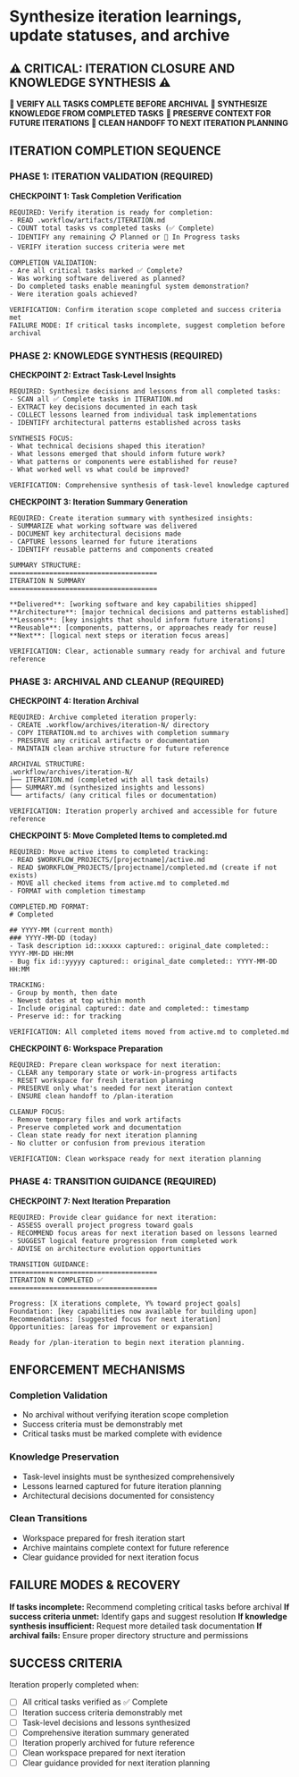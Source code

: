 # Synthesize iteration learnings, update statuses, and archive

## ⚠️ CRITICAL: ITERATION CLOSURE AND KNOWLEDGE SYNTHESIS ⚠️

**🛑 VERIFY ALL TASKS COMPLETE BEFORE ARCHIVAL** **🛑 SYNTHESIZE KNOWLEDGE FROM COMPLETED TASKS** **🛑 PRESERVE CONTEXT FOR FUTURE ITERATIONS** **🛑 CLEAN HANDOFF TO NEXT ITERATION PLANNING**

## ITERATION COMPLETION SEQUENCE

### PHASE 1: ITERATION VALIDATION (REQUIRED)

**CHECKPOINT 1: Task Completion Verification**

```
REQUIRED: Verify iteration is ready for completion:
- READ .workflow/artifacts/ITERATION.md
- COUNT total tasks vs completed tasks (✅ Complete)
- IDENTIFY any remaining 📋 Planned or 🔄 In Progress tasks
- VERIFY iteration success criteria were met

COMPLETION VALIDATION:
- Are all critical tasks marked ✅ Complete?
- Was working software delivered as planned?
- Do completed tasks enable meaningful system demonstration?
- Were iteration goals achieved?

VERIFICATION: Confirm iteration scope completed and success criteria met
FAILURE MODE: If critical tasks incomplete, suggest completion before archival
```

### PHASE 2: KNOWLEDGE SYNTHESIS (REQUIRED)

**CHECKPOINT 2: Extract Task-Level Insights**

```
REQUIRED: Synthesize decisions and lessons from all completed tasks:
- SCAN all ✅ Complete tasks in ITERATION.md
- EXTRACT key decisions documented in each task
- COLLECT lessons learned from individual task implementations
- IDENTIFY architectural patterns established across tasks

SYNTHESIS FOCUS:
- What technical decisions shaped this iteration?
- What lessons emerged that should inform future work?
- What patterns or components were established for reuse?
- What worked well vs what could be improved?

VERIFICATION: Comprehensive synthesis of task-level knowledge captured
```

**CHECKPOINT 3: Iteration Summary Generation**

```
REQUIRED: Create iteration summary with synthesized insights:
- SUMMARIZE what working software was delivered
- DOCUMENT key architectural decisions made
- CAPTURE lessons learned for future iterations
- IDENTIFY reusable patterns and components created

SUMMARY STRUCTURE:
=====================================
ITERATION N SUMMARY
=====================================

**Delivered**: [working software and key capabilities shipped]
**Architecture**: [major technical decisions and patterns established]
**Lessons**: [key insights that should inform future iterations]
**Reusable**: [components, patterns, or approaches ready for reuse]
**Next**: [logical next steps or iteration focus areas]

VERIFICATION: Clear, actionable summary ready for archival and future reference
```

### PHASE 3: ARCHIVAL AND CLEANUP (REQUIRED)

**CHECKPOINT 4: Iteration Archival**

```
REQUIRED: Archive completed iteration properly:
- CREATE .workflow/archives/iteration-N/ directory
- COPY ITERATION.md to archives with completion summary
- PRESERVE any critical artifacts or documentation
- MAINTAIN clean archive structure for future reference

ARCHIVAL STRUCTURE:
.workflow/archives/iteration-N/
├── ITERATION.md (completed with all task details)
├── SUMMARY.md (synthesized insights and lessons)
└── artifacts/ (any critical files or documentation)

VERIFICATION: Iteration properly archived and accessible for future reference
```

**CHECKPOINT 5: Move Completed Items to completed.md**

```
REQUIRED: Move active items to completed tracking:
- READ $WORKFLOW_PROJECTS/[projectname]/active.md
- READ $WORKFLOW_PROJECTS/[projectname]/completed.md (create if not exists)
- MOVE all checked items from active.md to completed.md
- FORMAT with completion timestamp

COMPLETED.MD FORMAT:
# Completed

## YYYY-MM (current month)
### YYYY-MM-DD (today)
- Task description id::xxxxx captured:: original_date completed:: YYYY-MM-DD HH:MM
- Bug fix id::yyyyy captured:: original_date completed:: YYYY-MM-DD HH:MM

TRACKING:
- Group by month, then date
- Newest dates at top within month
- Include original captured:: date and completed:: timestamp
- Preserve id:: for tracking

VERIFICATION: All completed items moved from active.md to completed.md
```

**CHECKPOINT 6: Workspace Preparation**

```
REQUIRED: Prepare clean workspace for next iteration:
- CLEAR any temporary state or work-in-progress artifacts
- RESET workspace for fresh iteration planning
- PRESERVE only what's needed for next iteration context
- ENSURE clean handoff to /plan-iteration

CLEANUP FOCUS:
- Remove temporary files and work artifacts
- Preserve completed work and documentation
- Clean state ready for next iteration planning
- No clutter or confusion from previous iteration

VERIFICATION: Clean workspace ready for next iteration planning
```

### PHASE 4: TRANSITION GUIDANCE (REQUIRED)

**CHECKPOINT 7: Next Iteration Preparation**

```
REQUIRED: Provide clear guidance for next iteration:
- ASSESS overall project progress toward goals
- RECOMMEND focus areas for next iteration based on lessons learned
- SUGGEST logical feature progression from completed work
- ADVISE on architecture evolution opportunities

TRANSITION GUIDANCE:
=====================================
ITERATION N COMPLETED ✅
=====================================

Progress: [X iterations complete, Y% toward project goals]
Foundation: [key capabilities now available for building upon]
Recommendations: [suggested focus for next iteration]
Opportunities: [areas for improvement or expansion]

Ready for /plan-iteration to begin next iteration planning.
```

## ENFORCEMENT MECHANISMS

### Completion Validation

- No archival without verifying iteration scope completion
- Success criteria must be demonstrably met
- Critical tasks must be marked complete with evidence

### Knowledge Preservation

- Task-level insights must be synthesized comprehensively
- Lessons learned captured for future iteration planning
- Architectural decisions documented for consistency

### Clean Transitions

- Workspace prepared for fresh iteration start
- Archive maintains complete context for future reference
- Clear guidance provided for next iteration focus

## FAILURE MODES & RECOVERY

**If tasks incomplete:** Recommend completing critical tasks before archival **If success criteria unmet:** Identify gaps and suggest resolution **If knowledge synthesis insufficient:** Request more detailed task documentation **If archival fails:** Ensure proper directory structure and permissions

## SUCCESS CRITERIA

Iteration properly completed when:

- [ ] All critical tasks verified as ✅ Complete
- [ ] Iteration success criteria demonstrably met
- [ ] Task-level decisions and lessons synthesized
- [ ] Comprehensive iteration summary generated
- [ ] Iteration properly archived for future reference
- [ ] Clean workspace prepared for next iteration
- [ ] Clear guidance provided for next iteration planning